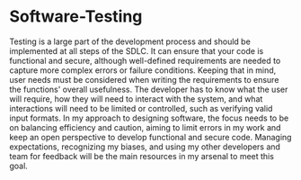 # Software-Testing
Testing is a large part of the development process and should be implemented at all steps of the SDLC. It can ensure that your code is functional and secure, although well-defined requirements are needed to capture more complex errors or failure conditions.
Keeping that in mind, user needs must be considered when writing the requirements to ensure the functions' overall usefulness. The developer has to know what the user will require, how they will need to interact with the system, and what interactions will need to be limited or controlled, such as verifying valid input formats.
In my approach to designing software, the focus needs to be on balancing efficiency and caution, aiming to limit errors in my work and keep an open perspective to develop functional and secure code. Managing expectations, recognizing my biases, and using my other developers and team for feedback will be the main resources in my arsenal to meet this goal.
